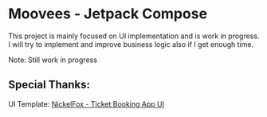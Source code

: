 # Moovees - Jetpack Compose
This project is mainly focused on UI implementation and is work in progress. 
I will try to implement and improve business logic also if I get enough time.

Note: Still work in progress

## Special Thanks:
UI Template: [NickelFox - Ticket Booking App UI](https://dribbble.com/shots/18513235-Movie-Ticket-Booking-App)